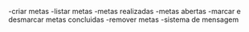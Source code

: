 -criar metas
-listar metas
    -metas realizadas
    -metas abertas
-marcar e desmarcar metas concluidas
-remover metas 
-sistema de mensagem 
